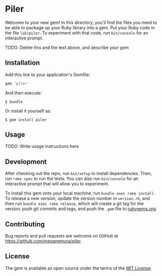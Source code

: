 # Piler

Welcome to your new gem! In this directory, you'll find the files you need to be able to package up your Ruby library into a gem. Put your Ruby code in the file `lib/piler`. To experiment with that code, run `bin/console` for an interactive prompt.

TODO: Delete this and the text above, and describe your gem

## Installation

Add this line to your application's Gemfile:

```ruby
gem 'piler'
```

And then execute:

    $ bundle

Or install it yourself as:

    $ gem install piler

## Usage

TODO: Write usage instructions here

## Development

After checking out the repo, run `bin/setup` to install dependencies. Then, run `rake spec` to run the tests. You can also run `bin/console` for an interactive prompt that will allow you to experiment.

To install this gem onto your local machine, run `bundle exec rake install`. To release a new version, update the version number in `version.rb`, and then run `bundle exec rake release`, which will create a git tag for the version, push git commits and tags, and push the `.gem` file to [rubygems.org](https://rubygems.org).

## Contributing

Bug reports and pull requests are welcome on GitHub at https://github.com/meganemura/piler.


## License

The gem is available as open source under the terms of the [MIT License](http://opensource.org/licenses/MIT).

